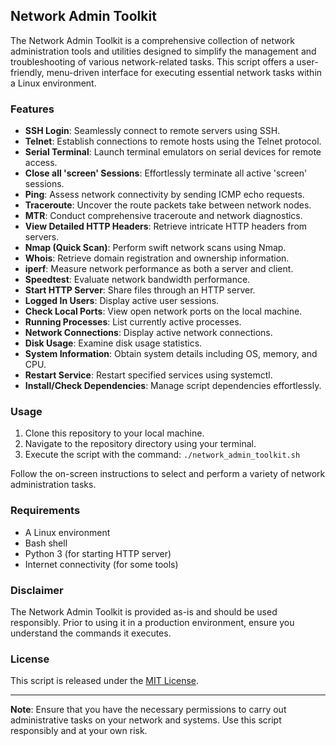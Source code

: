 ## Network Admin Toolkit

The Network Admin Toolkit is a comprehensive collection of network administration tools and utilities designed to simplify the management and troubleshooting of various network-related tasks. This script offers a user-friendly, menu-driven interface for executing essential network tasks within a Linux environment.

### Features

- **SSH Login**: Seamlessly connect to remote servers using SSH.
- **Telnet**: Establish connections to remote hosts using the Telnet protocol.
- **Serial Terminal**: Launch terminal emulators on serial devices for remote access.
- **Close all 'screen' Sessions**: Effortlessly terminate all active 'screen' sessions.
- **Ping**: Assess network connectivity by sending ICMP echo requests.
- **Traceroute**: Uncover the route packets take between network nodes.
- **MTR**: Conduct comprehensive traceroute and network diagnostics.
- **View Detailed HTTP Headers**: Retrieve intricate HTTP headers from servers.
- **Nmap (Quick Scan)**: Perform swift network scans using Nmap.
- **Whois**: Retrieve domain registration and ownership information.
- **iperf**: Measure network performance as both a server and client.
- **Speedtest**: Evaluate network bandwidth performance.
- **Start HTTP Server**: Share files through an HTTP server.
- **Logged In Users**: Display active user sessions.
- **Check Local Ports**: View open network ports on the local machine.
- **Running Processes**: List currently active processes.
- **Network Connections**: Display active network connections.
- **Disk Usage**: Examine disk usage statistics.
- **System Information**: Obtain system details including OS, memory, and CPU.
- **Restart Service**: Restart specified services using systemctl.
- **Install/Check Dependencies**: Manage script dependencies effortlessly.

### Usage

1. Clone this repository to your local machine.
2. Navigate to the repository directory using your terminal.
3. Execute the script with the command: `./network_admin_toolkit.sh`

Follow the on-screen instructions to select and perform a variety of network administration tasks.

### Requirements

- A Linux environment
- Bash shell
- Python 3 (for starting HTTP server)
- Internet connectivity (for some tools)

### Disclaimer

The Network Admin Toolkit is provided as-is and should be used responsibly. Prior to using it in a production environment, ensure you understand the commands it executes.

### License

This script is released under the [MIT License](LICENSE).

---

**Note**: Ensure that you have the necessary permissions to carry out administrative tasks on your network and systems. Use this script responsibly and at your own risk.
